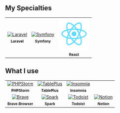 ## My Specialties

<table>
  <tr>
    <td align="center">
      <a href="https://laravel.com">
        <img src="https://avatars3.githubusercontent.com/u/958072?s=200&v=4" width="100px;" alt="Laravel"/><br/>
        <sub><b>Laravel</b></sub><br/>
      </a>
    </td>
    <td align="center">
      <a href="https://symfony.com">
        <img src="https://avatars0.githubusercontent.com/u/143937?s=200&v=4" width="100px;" alt="Symfony"/><br/>
        <sub><b>Symfony</b></sub><br/>
      </a>
    </td>
    <td align="center">
      <a href="https://reactjs.org">
        <img src="https://raw.githubusercontent.com/github/explore/80688e429a7d4ef2fca1e82350fe8e3517d3494d/topics/react/react.png" width="100px;" alt="React"/><br/>
        <sub><b>React</b></sub><br/>
      </a>
    </td>
  </tr>
</table>

## What I use

<table>
  <tr>
    <td align="center">
      <a href="https://www.jetbrains.com/phpstorm">
        <img src="https://user-images.githubusercontent.com/5023924/88967662-bfd99080-d273-11ea-998f-8284c31b61db.png" width="100px;" alt="PHPStorm"/><br/>
        <sub><b>PHPStorm</b></sub><br/>
      </a>
    </td>
    <td align="center">
      <a href="https://tableplus.com">
        <img src="https://avatars1.githubusercontent.com/u/29408238?s=200&v=4" width="100px;" alt="TablePlus"/><br/>
        <sub><b>TablePlus</b></sub><br/>
      </a>
    </td>
    <td align="center">
      <a href="https://insomnia.rest">
        <img src="https://insomnia.rest/images/twitter-card-icon.png" width="100px;" alt="Insomnia"/><br/>
        <sub><b>Insomnia</b></sub><br/>
      </a>
    </td>
  </tr>
  <tr>
    <td align="center">
      <a href="https://github.com/DaltonMcCleery">
        <img src="https://brave.com/wp-content/uploads/2019/03/brave-logo.png" width="100px;" alt="Brave"/><br/>
        <sub><b>Brave Browser</b></sub><br/>
      </a>
    </td>
    <td align="center">
      <a href="https://sparkmailapp.com">
        <img src="https://upload.wikimedia.org/wikipedia/commons/thumb/c/c2/Spark_App_Logo.svg/1200px-Spark_App_Logo.svg.png" width="100px;" alt="Spark"/><br/>
        <sub><b>Spark</b></sub><br/>
      </a>
    </td>
    <td align="center">
      <a href="https://todoist.com">
        <img src="https://ga1.imgix.net/logo/o/102437-1513159611-560784?ixlib=rb-1.0.0&ch=Width%2CDPR&auto=format" width="100px;" alt="Todoist"/><br/>
        <sub><b>Todoist</b></sub><br/>
      </a>
    </td>
    <td align="center">
      <a href="https://www.notion.so">
        <img src="https://upload.wikimedia.org/wikipedia/en/4/45/Notion_app_logo.png" width="100px;" alt="Notion"/><br/>
        <sub><b>Notion</b></sub><br/>
      </a>
    </td>
  </tr>
</table>
